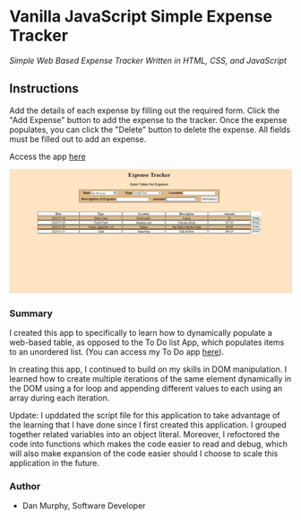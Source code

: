 # Vanilla JavaScript Simple Expense Tracker

_Simple Web Based Expense Tracker Written in HTML, CSS, and JavaScript_

## Instructions


Add the details of each expense by filling out the required form. Click the "Add Expense" button to add the expense to the tracker. Once the expense populates, you can click the "Delete" button to delete the expense. All fields must be filled out to add an expense.


Access the app [here](https://danielmurphy1.github.io/ExpenseTracker/)

![ExpenseApp Screen](https://github.com/danielmurphy1/ExpenseTracker/blob/master/ScreenShot.JPG)

### Summary

I created this app to specifically to learn how to dynamically populate a web-based table, as opposed to the To Do list App, which populates items to an unordered list. (You can access my To Do app [here](https://danielmurphy1.github.io/ToDoApp/)).

In creating this app, I continued to build on my skills in DOM manipulation. I learned how to create multiple iterations of the same element dynamically in the DOM using a for loop and appending different values to each using an array during each iteration. 

Update: I upddated the script file for this application to take advantage of the learning that I have done since I first created this application. I grouped together related variables into an object literal. Moreover, I refoctored the code into functions which makes the code easier to read and debug, which will also make expansion of the code easier should I choose to scale this application in the future. 

### Author

- Dan Murphy, Software Developer